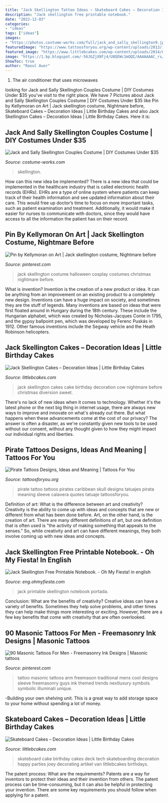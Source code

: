 ```yaml
---
title: "Jack Skellington Tattoo Ideas ~ Skateboard Cakes – Decoration Ideas"
description: "Jack skellington free printable notebook."
date: "2022-12-03"
categories:
- "ideas"
tags: ["ideas"]
images:
- "https://photos.costume-works.com/full/jack_and_sally_skellington9.jpg"
featuredImage: "https://www.tattoosforyou.org/wp-content/uploads/2013/11/Pirate-Tattoo.jpg"
featured_image: "https://www.littlebcakes.com/wp-content/uploads/2014/01/Jack-Skellington-Cakes-Pictures.jpg"
image: "https://1.bp.blogspot.com/-56JGZjXNfj4/U8QEWc1mQQI/AAAAAAAC_rs/cCQuNQxPa7Y/s1600/Pesadilla+antes+de+navidad+PORTADA.jpg"
ShowToc: true
author: "Raoul Auer"
---
```



1. The air conditioner that uses microwaves

	

		
looking for Jack and Sally Skellington Couples Costume | DIY Costumes Under $35 you've visit to the right place. We have 7 Pictures about Jack and Sally Skellington Couples Costume | DIY Costumes Under $35 like Pin by Kellymoran on Art | Jack skellington costume, Nightmare before, Skateboard Cakes – Decoration Ideas | Little Birthday Cakes and also Jack Skellington Cakes – Decoration Ideas | Little Birthday Cakes. Here it is:
		
    
## Jack And Sally Skellington Couples Costume | DIY Costumes Under $35

<img loading=lazy src="https://photos.costume-works.com/full/jack_and_sally_skellington9.jpg" onerror="this.onerror=null;this.src='https://tse3.mm.bing.net/th?id=OIP.FLdP0y63ZBKkjYk8TxlOygHaMd&amp;pid=15.1';" alt="Jack and Sally Skellington Couples Costume | DIY Costumes Under $35">

_Source: costume-works.com_

>skellington. 

	

How can this new idea be implemented?
There is a new idea that could be implemented in the healthcare industry that is called electronic health records (EHRs). EHRs are a type of online system where patients can keep track of their health information and see updated information about their care. This would free up doctor’s time to focus on more important tasks, such as patient examination and treatment. Additionally, it would make it easier for nurses to communicate with doctors, since they would have access to all the information the patient has on their record.

    
## Pin By Kellymoran On Art | Jack Skellington Costume, Nightmare Before

<img loading=lazy src="https://i.pinimg.com/736x/e2/7f/71/e27f711befa81d5b0c393bb959328624.jpg" onerror="this.onerror=null;this.src='https://tse2.mm.bing.net/th?id=OIP.Mp8I1iyD6IVREwNCH_TrrQHaJ3&amp;pid=15.1';" alt="Pin by Kellymoran on Art | Jack skellington costume, Nightmare before">

_Source: pinterest.com_

>jack skellington costume halloween cosplay costumes christmas nightmare before. 

	

What is invention?
Invention is the creation of a new product or idea. It can be anything from an improvement on an existing product to a completely new design. Inventions can have a huge impact on society, and sometimes they are the stuff of legends.
Many inventions are based on ideas that were first floated around in Hungary during the 18th century. These include the Hungarian alphabet, which was created by Nicholas-Jacques Conte in 1795, and the gypsy ballpoint pen, which was developed by Ferenc Puskás in 1912. Other famous inventions include the Segway vehicle and the Heath Robinson helicopters.

    
## Jack Skellington Cakes – Decoration Ideas | Little Birthday Cakes

<img loading=lazy src="https://www.littlebcakes.com/wp-content/uploads/2014/01/Jack-Skellington-Cakes-Pictures.jpg" onerror="this.onerror=null;this.src='https://tse4.mm.bing.net/th?id=OIP.F2ETJMaGr1XvUPBWBA2a0wHaJ6&amp;pid=15.1';" alt="Jack Skellington Cakes – Decoration Ideas | Little Birthday Cakes">

_Source: littlebcakes.com_

>jack skellington cakes cake birthday decoration cow nightmare before christmas diversion sweet. 

	

There's no lack of new ideas when it comes to technology. Whether it's the latest phone or the next big thing in internet usage, there are always new ways to improve and innovate on what's already out there. But what happens when these advancements come at the cost of our privacy? The answer is often a disaster, as we're constantly given new tools to be used without our consent, without any thought given to how they might impact our individual rights and liberties.

    
## Pirate Tattoos Designs, Ideas And Meaning | Tattoos For You

<img loading=lazy src="https://www.tattoosforyou.org/wp-content/uploads/2013/11/Pirate-Tattoo.jpg" onerror="this.onerror=null;this.src='https://tse2.mm.bing.net/th?id=OIP.IfoNXaRjBTkHuOeKjVVUeQHaKE&amp;pid=15.1';" alt="Pirate Tattoos Designs, Ideas and Meaning | Tattoos For You">

_Source: tattoosforyou.org_

>pirate tattoo tattoos pirates caribbean skull designs tatuajes pirata meaning sleeve calavera quotes tatuaje tattoosforyou. 

	

Definition of art: What is the difference between art and creativity?
Creativity is the ability to come up with ideas and concepts that are new or different from what has been done before. Art, on the other hand, is the creation of art. There are many different definitions of art, but one definition that is often used is "the activity of making something that appeals to the senses." So, while creativity and art can have different meanings, they both involve coming up with new ideas and concepts.

    
## Jack Skellington Free Printable Notebook. - Oh My Fiesta! In English

<img loading=lazy src="https://1.bp.blogspot.com/-56JGZjXNfj4/U8QEWc1mQQI/AAAAAAAC_rs/cCQuNQxPa7Y/s1600/Pesadilla+antes+de+navidad+PORTADA.jpg" onerror="this.onerror=null;this.src='https://tse3.mm.bing.net/th?id=OIP.QV_178DsNQSvd_hJ-wE6SwHaK7&amp;pid=15.1';" alt="Jack Skellington Free Printable Notebook. - Oh My Fiesta! in english">

_Source: eng.ohmyfiesta.com_

>jack printable skellington notebook portada. 

	

Conclusion: What are the benefits of creativity?
Creative ideas can have a variety of benefits. Sometimes they help solve problems, and other times they can help make things more interesting or exciting. However, there are a few key benefits that come with creativity that are often overlooked.

    
## 90 Masonic Tattoos For Men - Freemasonry Ink Designs | Masonic Tattoos

<img loading=lazy src="https://i.pinimg.com/736x/3d/00/74/3d007421fa79c91d4fd303d161268b2e.jpg" onerror="this.onerror=null;this.src='https://tse2.mm.bing.net/th?id=OIP.gkHfMxUe4I_s35SgZXpANQHaHa&amp;pid=15.1';" alt="90 Masonic Tattoos For Men - Freemasonry Ink Designs | Masonic tattoos">

_Source: pinterest.com_

>tattoo masonic tattoos arm freemason traditional mens cool designs sleeve freemasonry guys ink themed trends nextluxury symbols symbolic illuminati unique. 

	

-Building your own shelving unit. This is a great way to add storage space to your home without spending a lot of money.

    
## Skateboard Cakes – Decoration Ideas | Little Birthday Cakes

<img loading=lazy src="https://www.littlebcakes.com/wp-content/uploads/2014/01/Skateboard-Cake.jpg" onerror="this.onerror=null;this.src='https://tse2.mm.bing.net/th?id=OIP.JZatjIIncclm2JaAKMA_3AHaF4&amp;pid=15.1';" alt="Skateboard Cakes – Decoration Ideas | Little Birthday Cakes">

_Source: littlebcakes.com_

>skateboard cake birthday cakes deck tech skateboarding decoration happy parties joey decorating artikel van littlebcakes birthdays. 

	

The patent process: What are the requirements?
Patents are a way for inventors to protect their ideas and their invention from others. The patent process can be time-consuming, but it can also be helpful in protecting your invention. There are some key requirements you should follow when applying for a patent.

